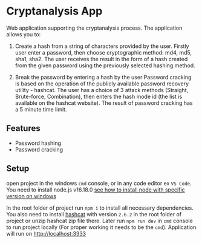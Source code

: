 # Cryptanalysis App

Web application supporting the cryptanalysis process.
The application allows you to:

1. Create a hash from a string of characters provided by the user.
   Firstly user enter a password, then choose cryptographic method: md4, md5, sha1, sha2.
   The user receives the result in the form of a hash created from the given password using the previously selected hashing method.

2. Break the password by entering a hash by the user
   Password cracking is based on the operation of the publicly available password recovery utility - hashcat.
   The user has a choice of 3 attack methods (Straight, Brute-force, Combination), then enters the hash mode id (the list is available on the hashcat website).
   The result of password cracking has a 5 minute time limit.

## Features

- Password hashing
- Password cracking

## Setup

open project in the windows `cmd` console, or in any code editor ex `VS Code`.
You need to install node.js v16.18.0 [see how to install node with specific version on windows](https://www.freecodecamp.org/news/nvm-for-windows-how-to-download-and-install-node-version-manager-in-windows-10/)

In the root folder of project run `npm i` to install all necessary dependencies.
You also need to install [hashcat](https://hashcat.net/hashcat/) with version `2.6.2` in the root folder of project or unzip hashcat zip file there.
Later run `npm run dev` in `cmd` console to run project locally (For proper working it needs to be the `cmd`). Application will run on [http://localhost:3333
](http://localhost:3333)
